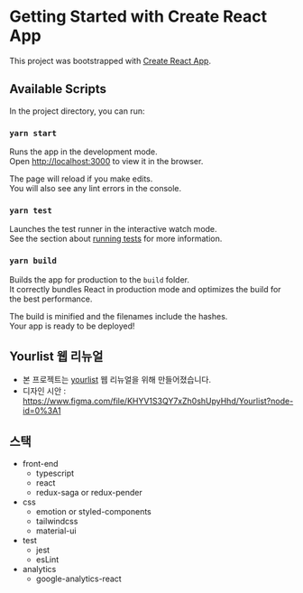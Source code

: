 # Getting Started with Create React App

This project was bootstrapped with [Create React App](https://github.com/facebook/create-react-app).

## Available Scripts

In the project directory, you can run:

### `yarn start`

Runs the app in the development mode.\
Open [http://localhost:3000](http://localhost:3000) to view it in the browser.

The page will reload if you make edits.\
You will also see any lint errors in the console.

### `yarn test`

Launches the test runner in the interactive watch mode.\
See the section about [running tests](https://facebook.github.io/create-react-app/docs/running-tests) for more information.

### `yarn build`

Builds the app for production to the `build` folder.\
It correctly bundles React in production mode and optimizes the build for the best performance.

The build is minified and the filenames include the hashes.\
Your app is ready to be deployed!

## Yourlist 웹 리뉴얼

-  본 프로젝트는 [yourlist](https://yourlist.me) 웹 리뉴얼을 위해 만들어졌습니다.
-  디자인 시안 : https://www.figma.com/file/KHYV1S3QY7xZh0shUpyHhd/Yourlist?node-id=0%3A1

## 스택

-  front-end
   -  typescript
   -  react
   -  redux-saga or redux-pender
-  css
   -  emotion or styled-components
   -  tailwindcss
   -  material-ui
-  test
   -  jest
   -  esLint
-  analytics
   -  google-analytics-react
